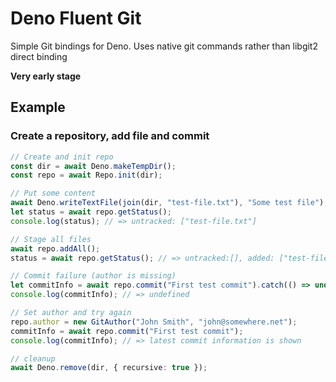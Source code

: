 # Deno Fluent Git

Simple Git bindings for Deno.
Uses native git commands rather than libgit2 direct binding

**Very early stage**

## Example

### Create a repository, add file and commit

```typescript
// Create and init repo
const dir = await Deno.makeTempDir();
const repo = await Repo.init(dir);

// Put some content
await Deno.writeTextFile(join(dir, "test-file.txt"), "Some test file");
let status = await repo.getStatus();
console.log(status); // => untracked: ["test-file.txt"]

// Stage all files
await repo.addAll();
status = await repo.getStatus(); // => untracked:[], added: ["test-file.txt"]

// Commit failure (author is missing)
let commitInfo = await repo.commit("First test commit").catch(() => undefined);
console.log(commitInfo); // => undefined

// Set author and try again
repo.author = new GitAuthor("John Smith", "john@somewhere.net");
commitInfo = await repo.commit("First test commit");
console.log(commitInfo); // => latest commit information is shown

// cleanup
await Deno.remove(dir, { recursive: true });

```